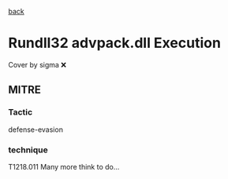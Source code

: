 [back](../index.md)
# Rundll32 advpack.dll Execution
Cover by sigma :x: 
## MITRE
### Tactic
defense-evasion
### technique
T1218.011
Many more think to do...